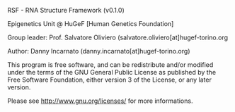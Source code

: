 RSF - RNA Structure Framework (v0.1.0)

Epigenetics Unit @ HuGeF [Human Genetics Foundation]

Group leader: Prof. Salvatore Oliviero (salvatore.oliviero[at]hugef-torino.org

Author:       Danny Incarnato (danny.incarnato[at]hugef-torino.org)

This program is free software, and can be redistribute  and/or modified
under the terms of the GNU General Public License as published by
the Free Software Foundation, either version 3 of the License, or
any later version.

Please see <http://www.gnu.org/licenses/> for more informations.
